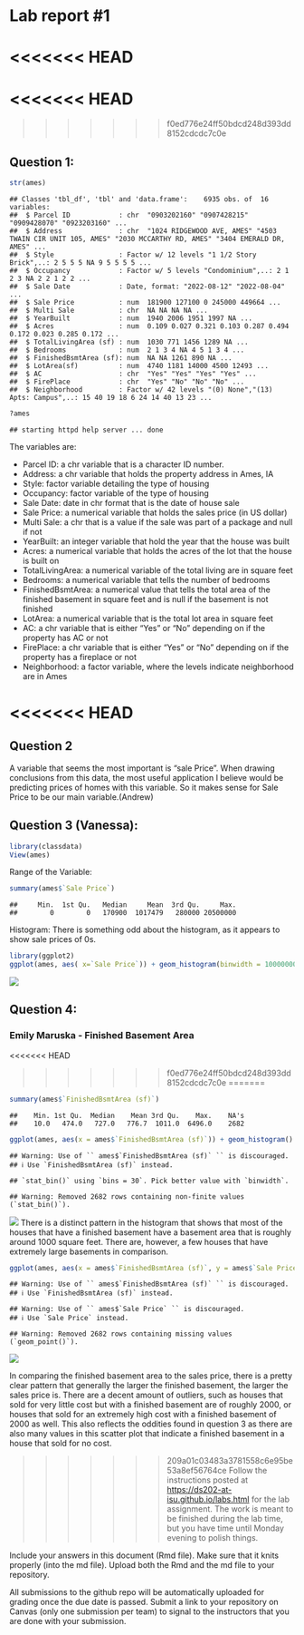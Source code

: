 
<!-- README.md is generated from README.Rmd. Please edit the README.Rmd file -->

# Lab report \#1

<<<<<<< HEAD
=======
# \<\<\<\<\<\<\< HEAD

>>>>>>> f0ed776e24ff50bdcd248d393dd8152cdcdc7c0e
## Question 1:

``` r
str(ames)
```

    ## Classes 'tbl_df', 'tbl' and 'data.frame':    6935 obs. of  16 variables:
    ##  $ Parcel ID            : chr  "0903202160" "0907428215" "0909428070" "0923203160" ...
    ##  $ Address              : chr  "1024 RIDGEWOOD AVE, AMES" "4503 TWAIN CIR UNIT 105, AMES" "2030 MCCARTHY RD, AMES" "3404 EMERALD DR, AMES" ...
    ##  $ Style                : Factor w/ 12 levels "1 1/2 Story Brick",..: 2 5 5 5 NA 9 5 5 5 5 ...
    ##  $ Occupancy            : Factor w/ 5 levels "Condominium",..: 2 1 2 3 NA 2 2 1 2 2 ...
    ##  $ Sale Date            : Date, format: "2022-08-12" "2022-08-04" ...
    ##  $ Sale Price           : num  181900 127100 0 245000 449664 ...
    ##  $ Multi Sale           : chr  NA NA NA NA ...
    ##  $ YearBuilt            : num  1940 2006 1951 1997 NA ...
    ##  $ Acres                : num  0.109 0.027 0.321 0.103 0.287 0.494 0.172 0.023 0.285 0.172 ...
    ##  $ TotalLivingArea (sf) : num  1030 771 1456 1289 NA ...
    ##  $ Bedrooms             : num  2 1 3 4 NA 4 5 1 3 4 ...
    ##  $ FinishedBsmtArea (sf): num  NA NA 1261 890 NA ...
    ##  $ LotArea(sf)          : num  4740 1181 14000 4500 12493 ...
    ##  $ AC                   : chr  "Yes" "Yes" "Yes" "Yes" ...
    ##  $ FirePlace            : chr  "Yes" "No" "No" "No" ...
    ##  $ Neighborhood         : Factor w/ 42 levels "(0) None","(13) Apts: Campus",..: 15 40 19 18 6 24 14 40 13 23 ...

``` r
?ames
```

    ## starting httpd help server ... done

The variables are:  
- Parcel ID: a chr variable that is a character ID number.  
- Address: a chr variable that holds the property address in Ames, IA  
- Style: factor variable detailing the type of housing  
- Occupancy: factor variable of the type of housing  
- Sale Date: date in chr format that is the date of house sale  
- Sale Price: a numerical variable that holds the sales price (in US
dollar)  
- Multi Sale: a chr that is a value if the sale was part of a package
and null if not  
- YearBuilt: an integer variable that hold the year that the house was
built  
- Acres: a numerical variable that holds the acres of the lot that the
house is built on  
- TotalLivingArea: a numerical variable of the total living are in
square feet  
- Bedrooms: a numerical variable that tells the number of bedrooms  
- FinishedBsmtArea: a numerical value that tells the total area of the
finished basement in square feet and is null if the basement is not
finished  
- LotArea: a numerical variable that is the total lot area in square
feet  
- AC: a chr variable that is either “Yes” or “No” depending on if the
property has AC or not  
- FirePlace: a chr variable that is either “Yes” or “No” depending on if
the property has a fireplace or not  
- Neighborhood: a factor variable, where the levels indicate
neighborhood are in Ames

<<<<<<< HEAD
=======
## Question 2

A variable that seems the most important is “sale Price”. When drawing
conclusions from this data, the most useful application I believe would
be predicting prices of homes with this variable. So it makes sense for
Sale Price to be our main variable.(Andrew)

## Question 3 (Vanessa):

``` r
library(classdata)
View(ames)
```

Range of the Variable:

``` r
summary(ames$`Sale Price`)
```

    ##     Min.  1st Qu.   Median     Mean  3rd Qu.     Max. 
    ##        0        0   170900  1017479   280000 20500000

Histogram: There is something odd about the histogram, as it appears to
show sale prices of 0s.

``` r
library(ggplot2)
ggplot(ames, aes( x=`Sale Price`)) + geom_histogram(binwidth = 10000000)
```

![](README_files/figure-gfm/unnamed-chunk-4-1.png)<!-- -->

## Question 4:

### Emily Maruska - Finished Basement Area

<<<<<<< HEAD
>>>>>>> f0ed776e24ff50bdcd248d393dd8152cdcdc7c0e
=======
``` r
summary(ames$`FinishedBsmtArea (sf)`)
```

    ##    Min. 1st Qu.  Median    Mean 3rd Qu.    Max.    NA's 
    ##    10.0   474.0   727.0   776.7  1011.0  6496.0    2682

``` r
ggplot(ames, aes(x = ames$`FinishedBsmtArea (sf)`)) + geom_histogram()
```

    ## Warning: Use of `` ames$`FinishedBsmtArea (sf)` `` is discouraged.
    ## ℹ Use `FinishedBsmtArea (sf)` instead.

    ## `stat_bin()` using `bins = 30`. Pick better value with `binwidth`.

    ## Warning: Removed 2682 rows containing non-finite values (`stat_bin()`).

![](README_files/figure-gfm/unnamed-chunk-5-1.png)<!-- --> There is a
distinct pattern in the histogram that shows that most of the houses
that have a finished basement have a basement area that is roughly
around 1000 square feet. There are, however, a few houses that have
extremely large basements in comparison.

``` r
ggplot(ames, aes(x = ames$`FinishedBsmtArea (sf)`, y = ames$`Sale Price`)) + ylim(0, 1300000) + geom_point()
```

    ## Warning: Use of `` ames$`FinishedBsmtArea (sf)` `` is discouraged.
    ## ℹ Use `FinishedBsmtArea (sf)` instead.

    ## Warning: Use of `` ames$`Sale Price` `` is discouraged.
    ## ℹ Use `Sale Price` instead.

    ## Warning: Removed 2682 rows containing missing values (`geom_point()`).

![](README_files/figure-gfm/unnamed-chunk-6-1.png)<!-- -->

In comparing the finished basement area to the sales price, there is a
pretty clear pattern that generally the larger the finished basement,
the larger the sales price is. There are a decent amount of outliers,
such as houses that sold for very little cost but with a finished
basement are of roughly 2000, or houses that sold for an extremely high
cost with a finished basement of 2000 as well. This also reflects the
oddities found in question 3 as there are also many values in this
scatter plot that indicate a finished basement in a house that sold for
no cost.

>>>>>>> 209a01c03483a3781558c6e95be53a8ef56764ce
Follow the instructions posted at
<https://ds202-at-isu.github.io/labs.html> for the lab assignment. The
work is meant to be finished during the lab time, but you have time
until Monday evening to polish things.

Include your answers in this document (Rmd file). Make sure that it
knits properly (into the md file). Upload both the Rmd and the md file
to your repository.

All submissions to the github repo will be automatically uploaded for
grading once the due date is passed. Submit a link to your repository on
Canvas (only one submission per team) to signal to the instructors that
you are done with your submission.
